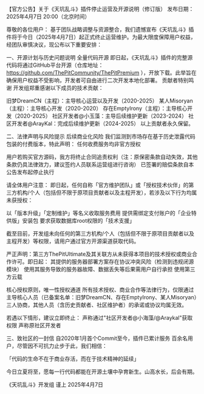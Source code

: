 【官方公告】关于《天坑乱斗》插件停止运营及开源说明（修订版）
发布日期：2025年4月7日 20:00（北京时间）

尊敬的各位用户：
基于团队战略调整与资源整合，我们遗憾宣布《天坑乱斗》插件将于今日（2025年4月7日）起正式终止运营维护。为最大限度保障用户权益，经团队审慎决议，现公布以下重要安排：

一、开源计划与历史问题说明
全量代码开源
即日起，《天坑乱斗》插件的完整源代码将通过GitHub平台开源（仓库地址：https://github.com/ThePitCommunity/ThePitPremium ），开放下载。此举旨在确保用户权益不受影响，开发者可自由进行二次开发本地化部署。
贡献者特别鸣谢
开发组郑重感谢以下成员的技术贡献：

旧梦DreamCN（主程）：主导核心运营以及开发（2020-2025）
某人Misoryan（主程）：主导核心开发（2020-2020）
存在EmptyIrony（主程）：主导核心开发（2020-2025）
社区开发者@小玉藻：主导后续维护更新（2023-2024）
社区开发者@ArayKal：完成后续维护更新（2024-2025）
以上贡献者永久保留。

二、法律声明与风险提示
后续商业化风险
我们监测到市场存在基于历史泄露代码包装的付费版本，特此声明：
任何收费服务均非官方授权

用户若购买官方源码，我方将终止合同追责权利（注：原保密条款自动失效，其他条款仍具法律效力，建议签约人员联系运营组进行咨询）
已签署的赔偿条款自本公告发布起停止执行

请全体用户注意：
即日起，任何自称「官方维护团队」或「授权技术伙伴」的第三方机构/个人（包括但不限于原项目贡献者以及主程开发），若涉及以下行为均属未获授权：

以「版本升级」「定制维护」等名义收取服务费用
提供需绑定支付账户的「企业特供版」安装包
要求获取数据库root权限的「技术支援」

截至目前，开发组未向任何的第三方机构/个人（包括但不限于原项目贡献者以及主程开发）等权限，请用户通过官方开源渠道获取代码。

严正声明：第三方ThePitUltimate及其关联方从未获得本项目的技术授权或商业合作许可。即日起：
其提供的服务器部署方案存在协议冲突风险（检测到违规闭源模块）
使用其服务导致的服务器故障、数据丢失等后果需用户自行承担
使用第三方云载

核心授权原则，唯一性授权通道
所有技术授权、商业合作等法律行为，仅限通过主导核心人员（已备案名单：旧梦DreamCN、存在EmptyIrony、某人Misoryan）三人协商，其他人员（含历史贡献者、社区维护者）的承诺或协议均属无效。

若遇以下情形，建议立即终止：
声称通过"社区开发者@小海藻/@Araykal"获取权限
声称原社区开发者

三、致社区的一封信
自2020年1月首个Commit至今，插件已累计服务 百余名用户，尽管因不可抗力止步于此，我们相信：

「代码的生命不在于商业存活，而在于技术精神的延续」

今日立夏将至，愿每一行代码都能在开源土壤中孕育新生。山高水长，后会有期。

《天坑乱斗》开发组 谨上
2025年4月7日

